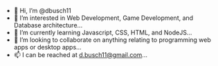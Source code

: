 - 👋 Hi, I’m @dbusch11
- 👀 I’m interested in Web Development, Game Development, and Database architecture...
- 🌱 I’m currently learning Javascript, CSS, HTML, and NodeJS...
- 💞️ I’m looking to collaborate on anything relating to programming web apps or desktop apps...
- 📫 I can be reached at d.busch11@gmail.com...

<!---
dbusch11/dbusch11 is a ✨ special ✨ repository because its `README.md` (this file) appears on your GitHub profile.
You can click the Preview link to take a look at your changes.
--->
